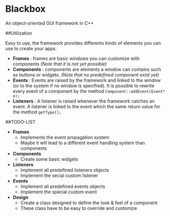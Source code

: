 # Blackbox
An object-oriented GUI framework in C++

##Utilization

Easy to use, the framework provides differents kinds of elements you can use to create your apps.
* **Frames** : frames are basic windows you can customize with components *(Note that it is not yet possible)*
* **Components** : components are elements a window can contains such as buttons or widgets. *(Note that no predefined component exist yet)*
* **Events** : Events are raised by the framework and linked to the window (or to the system if no window is specified). It is possible to rewrite every event of a component by the method `Component::addEvent(Event* e);`
* **Listeners** : A listener is raised whenever the framework catches an event. A listener is linked to the event which the same return value for the method `getType();`


##TODO-LIST

* **Frames**
  * Implements the event propagation system
  * Maybe it will lead to a different event handling system than components
* **Components**
  * Create some basic widgets
* **Listeners**
  * Implement all predefined listeners objects
  * Implement the secial custom listener
* **Events**
  * Implement all predefined events objects
  * Implement the special custom event
* **Design**
  * Create a class designed to define the look & feel of a component
  * These class have to be easy to override and customize
